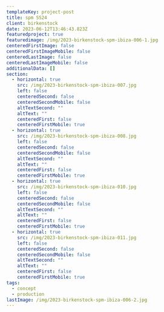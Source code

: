 ```yaml
---
templateKey: project-post
title: spm SS24
client: birkenstock
date: 2023-06-12T13:46:43.823Z
featuredproject: true
featuredimage: /img/2023-birkenstock-spm-ibiza-006-1.jpg
centeredFirstImage: false
centeredFirstImageMobile: false
centeredLastImage: false
centeredLastImageMobile: false
additionalData: []
section:
  - horizontal: true
    src: /img/2023-birkenstock-spm-ibiza-007.jpg
    left: false
    centeredSecond: false
    centeredSecondMobile: false
    altTextSecond: ""
    altText: ""
    centeredFirst: false
    centeredFirstMobile: true
  - horizontal: true
    src: /img/2023-birkenstock-spm-ibiza-008.jpg
    left: false
    centeredSecond: false
    centeredSecondMobile: false
    altTextSecond: ""
    altText: ""
    centeredFirst: false
    centeredFirstMobile: true
  - horizontal: true
    src: /img/2023-birkenstock-spm-ibiza-010.jpg
    left: false
    centeredSecond: false
    centeredSecondMobile: false
    altTextSecond: ""
    altText: ""
    centeredFirst: false
    centeredFirstMobile: true
  - horizontal: true
    src: /img/2023-birkenstock-spm-ibiza-011.jpg
    left: false
    centeredSecond: false
    centeredSecondMobile: false
    altTextSecond: ""
    altText: ""
    centeredFirst: false
    centeredFirstMobile: true
tags:
  - concept
  - production
lastImage: /img/2023-birkenstock-spm-ibiza-006-2.jpg
---
```

